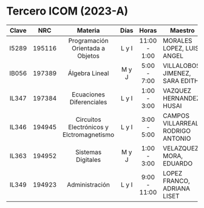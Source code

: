 # Tercero ICOM (2023-A)

| Clave |  NRC   |                  Materia                  | Días  |    Horas     | Maestro                            |
| :---: | :----: | :---------------------------------------: | :---: | :----------: | ---------------------------------- |
| I5289 | 195116 |     Programación Orientada a Objetos      | L y I | 11:00 - 1:00 | MORALES LOPEZ, LUIS ANGEL          |
| IB056 | 197389 |              Álgebra Lineal               | M y J | 5:00 - 7:00  | VILLALOBOS JIMENEZ, SARA EDITH     |
| IL347 | 197384 |         Ecuaciones Diferenciales          | L y I | 1:00 - 3:00  | VAZQUEZ HERNANDEZ, HUSAI           |
| IL346 | 194945 | Circuitos Electrónicos y Elctromagnetismo | L y I | 3:00 - 5:00  | CAMPOS VILLARREAL, RODRIGO ANTONIO |
| IL363 | 194952 |            Sistemas Digitales             | M y J | 1:00 - 3:00  | VELAZQUEZ MORA, EDUARDO            |
| IL349 | 194923 |              Administración               | L y I | 9:00 - 11:00 | LOPEZ FRANCO, ADRIANA LISET        |
